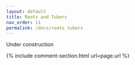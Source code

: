 ```yaml
---
layout: default
title: Roots and Tubers
nav_order: 11
permalink: /docs/roots_tubers
---
```


Under construction



{% include comment-section.html url=page.url %}
